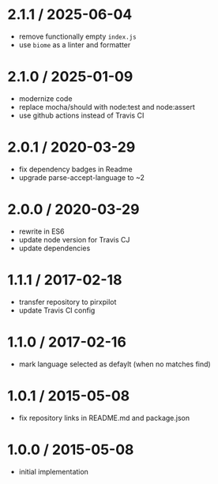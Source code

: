 
2.1.1 / 2025-06-04
==================

 * remove functionally empty `index.js`
 * use `biome` as a linter and formatter

2.1.0 / 2025-01-09
==================

 * modernize code
 * replace mocha/should with node:test and node:assert
 * use github actions instead of Travis CI

2.0.1 / 2020-03-29
==================

 * fix dependency badges in Readme
 * upgrade parse-accept-language to ~2

2.0.0 / 2020-03-29
==================

 * rewrite in ES6
 * update node version for Travis CJ
 * update dependencies

1.1.1 / 2017-02-18
==================

 * transfer repository to pirxpilot
 * update Travis CI config

1.1.0 / 2017-02-16
==================

 * mark language selected as defaylt (when no matches find)

1.0.1 / 2015-05-08
==================

 * fix repository links in README.md and package.json

1.0.0 / 2015-05-08
==================

 * initial implementation
